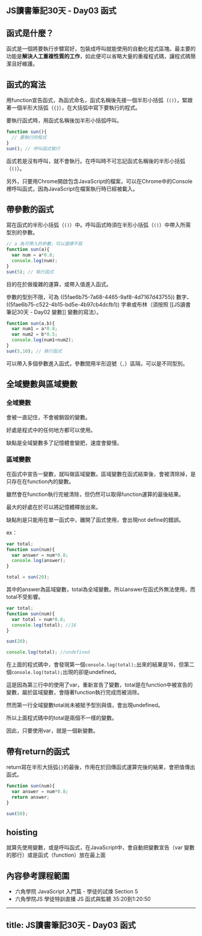## JS讀書筆記30天 - Day03 函式

<!--more-->

## 函式是什麼？

函式是一個將要執行步驟寫好，包裝成呼叫就能使用的自動化程式區塊。最主要的功能是**解決人工重複性質的工作**，如此便可以省略大量的重複程式碼，讓程式碼簡潔且好維護。



## 函式的寫法

用function宣告函式，為函式命名，函式名稱後先接一個半形小括弧（`()`），緊跟著一個半形大括弧（`{}`），在大括弧中寫下要執行的程式。

要執行函式時，用函式名稱後加半形小括弧呼叫。

```javascript
function sun(){
  // 要執行的程式
}
sun(); // 呼叫函式執行
```

函式若是沒有呼叫，就不會執行。在呼叫時不可忘記函式名稱後的半形小括弧（`()`）。

另外，只要用Chrome開啟包含JavaScript的檔案，可以在Chrome中的Console裡呼叫函式，因為JavaScript在檔案執行時已經被載入。



## 帶參數的函式

寫在函式的半形小括弧（`()`）中。呼叫函式時須在半形小括弧（`()`）中帶入所需型別的參數。

```javascript
// a 為可帶入的參數，可以選擇不寫
function sun(a){
  var num = a*0.8;
  console.log(num);
}
sun(5); // 執行函式
```

目的在於做複雜的運算，或帶入值進入函式。

參數的型別不限，可為 ((5fae6b75-7a68-4465-9af8-4d7167d43755)) 數字、 ((5fae6b75-c522-4b15-bd5e-4b97cb4dcfb1)) 字串或布林（須按照 [[JS讀書筆記30天 - Day02 變數]] 變數的寫法）。

```javascript
function sun(a,b){
  var num1 = a*0.8;
  var num2 = b*0.5;
  console.log(num1+num2);
}
sun(5,10); // 執行函式
```

可以帶入多個參數進入函式，參數間用半形逗號（`,`）區隔，可以是不同型別。
## 全域變數與區域變數

### 全域變數

會被一直記住，不會被銷毀的變數。

好處是程式中的任何地方都可以使用。

缺點是全域變數多了記憶體會變肥，速度會變慢。

### 區域變數

在函式中宣告一變數，就叫做區域變數。區域變數在函式結束後，會被清除掉，是只存在在function內的變數。

雖然會在function執行完被清除，但仍然可以取得function運算的最後結果。

最大的好處在於可以將記憶體釋放出來。

缺點則是只能用在單一函式中，離開了函式使用，會出現not define的錯誤。

ex：

```javascript
var total;
function sun(num){
  var answer = num*0.8;
  console.log(answer);
}

total = sun(20);
```

其中的answer為區域變數，total為全域變數。所以answer在函式外無法使用，而total不受影響。

```javascript
var total;
function sun(num){
  var total = num*0.8;
  console.log(total); //16
}

sun(20);

console.log(total); //undefined
```

在上面的程式碼中，會發現第一個`console.log(total);`出來的結果是16，但第二個`console.log(total);`出現的卻是undefined。

這是因為第三行中的使用了var，重新宣告了變數，total是在function中被宣告的變數，屬於區域變數，會隨著function執行完成而被消除。

然而第一行全域變數total尚未被賦予型別與值，會出現undefined。

所以上面程式碼中的total是兩個不一樣的變數。

因此，只要使用var，就是一個新變數。



## 帶有return的函式

return寫在半形大括弧`{}`的最後，作用在於回傳函式運算完後的結果，會把值傳出函式。

```javascript
function sun(num){
  var answer = num*0.8;
  return answer;
}

sun(50);
```



## hoisting

就算先使用變數，或是呼叫函式，在JavaScript中，會自動把變數宣告（var 變數的那行）或是函式（function）放在最上面



## 內容參考課程範圍

- 六角學院 JavaScript 入門篇 - 學徒的試煉 Section 5
- 六角學院JS 學徒特訓直播 JS 函式與監聽 35:20到1:20:50
---
title: JS讀書筆記30天 - Day03 函式
---

